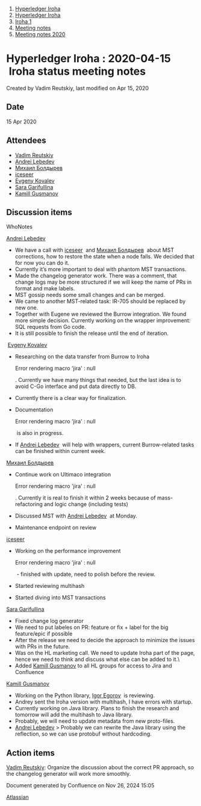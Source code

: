 1. [Hyperledger Iroha](index.html)
2. [Hyperledger Iroha](Hyperledger-Iroha_20873224.html)
3. [Iroha 1](Iroha-1_21015959.html)
4. [Meeting notes](Meeting-notes_21016018.html)
5. [Meeting notes 2020](Meeting-notes-2020_21016022.html)

# Hyperledger Iroha : 2020-04-15  Iroha status meeting notes

Created by Vadim Reutskiy, last modified on Apr 15, 2020

## Date

15 Apr 2020

## Attendees

- [Vadim Reutskiy](https://lf-hyperledger.atlassian.net/wiki/people/5b8d04b72786fb2bf79a7405?ref=confluence)
- [Andrei Lebedev](https://lf-hyperledger.atlassian.net/wiki/people/557058:c02f1b3d-42e6-4519-ba84-2d0476dccbc9?ref=confluence)
- [Михаил Болдырев](https://lf-hyperledger.atlassian.net/wiki/people/557058:584193b8-9303-4b5a-8cb3-8153294c8cc2?ref=confluence)
- [iceseer](https://lf-hyperledger.atlassian.net/wiki/people/557058:4990bcb6-a037-4038-8a49-fdcc925bfb4f?ref=confluence)
- [Evgeny Kovalev](https://lf-hyperledger.atlassian.net/wiki/people/712020:594f9075-4294-4635-bee5-2184c91eb7b6?ref=confluence)
- [Sara Garifullina](https://lf-hyperledger.atlassian.net/wiki/people/5b6c115b2c9bd83c03707f95?ref=confluence)
- [Kamill Gusmanov](https://lf-hyperledger.atlassian.net/wiki/people/557058:63da6633-c7e7-46ec-af27-94ba8825efea?ref=confluence)

## Discussion items

WhoNotes

[Andrei Lebedev](https://lf-hyperledger.atlassian.net/wiki/people/557058:c02f1b3d-42e6-4519-ba84-2d0476dccbc9?ref=confluence)

- We have a call with [iceseer](https://lf-hyperledger.atlassian.net/wiki/people/557058:4990bcb6-a037-4038-8a49-fdcc925bfb4f?ref=confluence)  and [Михаил Болдырев](https://lf-hyperledger.atlassian.net/wiki/people/557058:584193b8-9303-4b5a-8cb3-8153294c8cc2?ref=confluence)  about MST corrections, how to restore the state when a node falls. We decided that for now you can do it.
- Currently it’s more important to deal with phantom MST transactions.
- Made the changelog generator work. There was a comment, that change logs may be more structured if we will keep the name of PRs in format and make labels.
- MST gossip needs some small changes and can be merged.
- We came to another MST-related task: IR-705 should be replaced by new one.
- Together with Eugene we reviewed the Burrow integration. We found more simple decision. Currently working on the wrapper improvement: SQL requests from Go code.
- It is still possible to finish the release until the end of iteration.

 [Evgeny Kovalev](https://lf-hyperledger.atlassian.net/wiki/people/712020:594f9075-4294-4635-bee5-2184c91eb7b6?ref=confluence)

- Researching on the data transfer from Burrow to Iroha 
  
  Error rendering macro 'jira' : null
  
  . Currently we have many things that needed, but the last idea is to avoid C-Go interface and put data directly to DB.
- Currently there is a clear way for finalization.
- Documentation
  
  Error rendering macro 'jira' : null
  
   is also in progress.
- If [Andrei Lebedev](https://lf-hyperledger.atlassian.net/wiki/people/557058:c02f1b3d-42e6-4519-ba84-2d0476dccbc9?ref=confluence)  will help with wrappers, current Burrow-related tasks can be finished within current week.

[Михаил Болдырев](https://lf-hyperledger.atlassian.net/wiki/people/557058:584193b8-9303-4b5a-8cb3-8153294c8cc2?ref=confluence)

- Continue work on Ultimaco integration
  
  Error rendering macro 'jira' : null
  
  . Currently it is real to finish it within 2 weeks because of mass-refactoring and logic change (including tests)
- Discussed MST with [Andrei Lebedev](https://lf-hyperledger.atlassian.net/wiki/people/557058:c02f1b3d-42e6-4519-ba84-2d0476dccbc9?ref=confluence)  at Monday.
- Maintenance endpoint on review

[iceseer](https://lf-hyperledger.atlassian.net/wiki/people/557058:4990bcb6-a037-4038-8a49-fdcc925bfb4f?ref=confluence)

- Working on the performance improvement
  
  Error rendering macro 'jira' : null
  
   - finished with update, need to polish before the review.
- Started reviewing multihash
- Started diving into MST transactions

[Sara Garifullina](https://lf-hyperledger.atlassian.net/wiki/people/5b6c115b2c9bd83c03707f95?ref=confluence)

- Fixed change log generator
- We need to put labeles on PR: feature or fix + label for the big feature/epic if possible
- After the release we need to decide the approach to minimize the issues with PRs in the future.
- Was on the HL marketing call. We need to update Iroha part of the page, hence we need to think and discuss what else can be added to it.\\
- Added [Kamill Gusmanov](https://lf-hyperledger.atlassian.net/wiki/people/557058:63da6633-c7e7-46ec-af27-94ba8825efea?ref=confluence) to all HL groups for access to Jira and Confluence

[Kamill Gusmanov](https://lf-hyperledger.atlassian.net/wiki/people/557058:63da6633-c7e7-46ec-af27-94ba8825efea?ref=confluence)

- Working on the Python library, [Igor Egorov](https://lf-hyperledger.atlassian.net/wiki/people/5a80105f21870439aa90b6e4?ref=confluence)  is reviewing.
- Andrey sent the Iroha version with multihash, I have errors with startup.
- Currently working on Java library. Plans to finish the research and tomorrow will add the multihash to Java library.
- Probably, we will need to update metadata from new proto-files.
- [Andrei Lebedev](https://lf-hyperledger.atlassian.net/wiki/people/557058:c02f1b3d-42e6-4519-ba84-2d0476dccbc9?ref=confluence) &gt; Probably we can rewrite the Java library using the reflection, so we can use protobuf without hardcoding.

## Action items

[Vadim Reutskiy](https://lf-hyperledger.atlassian.net/wiki/people/5b8d04b72786fb2bf79a7405?ref=confluence): Organize the discussion about the correct PR approach, so the changelog generator will work more smoothly.

Document generated by Confluence on Nov 26, 2024 15:05

[Atlassian](http://www.atlassian.com/)
